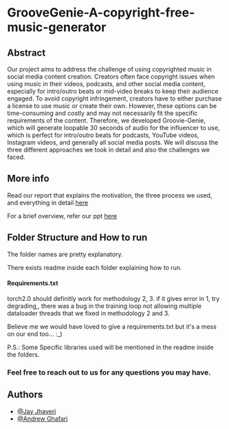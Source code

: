 # GrooveGenie-A-copyright-free-music-generator

## Abstract
Our project aims to address the challenge of using copyrighted music in social media content creation. Creators often face copyright issues when using music in their videos, podcasts, and other social media content, especially for intro/outro beats or mid-video breaks to keep their audience engaged. To avoid copyright infringement, creators have to either purchase a license to use music or create their own. However, these options can be time-consuming and costly and may not necessarily fit the specific requirements of the content. Therefore, we developed Groovie-Genie, which will generate loopable 30 seconds of audio for the influencer to use, which is perfect for intro/outro beats for podcasts, YouTube videos, Instagram videos, and generally all social media posts. We will discuss the three different approaches we took in detail and also the challenges we faced.


## More info
Read our report that explains the motivation, the three process we used, and everything in detail [here](./Docs/CSE_291___MedLM.pdf)

For a brief overview, refer our ppt [here](./Docs/CSE_291_MedLM.pptx)


## Folder Structure and How to run
The folder names are pretty explanatory.

There exists readme inside each folder explaining how to run.



#### Requirements.txt
torch2.0 should definitly work for methodology 2, 3.
if it gives error in 1, try degrading,, there was a bug in the training loop not allowing multiple dataloader threads that we fixed in methodology 2 and 3.

Believe me we would have loved to give a requirements.txt but it's a mess on our end too... :_)

P.S.: Some Specific libraries used will be mentioned in the readme inside the folders.


### Feel free to reach out to us for any questions you may have.


## Authors
- [@Jay Jhaveri](https://github.com/JayJhaveri1906)
- [@Andrew Ghafari](https://github.com/AGhafaryy)